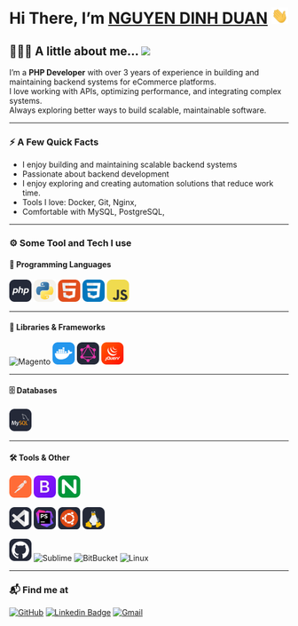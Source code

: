 <h1>Hi There, I’m <a href="https://github.com/dinhduan2710">NGUYEN DINH DUAN</a> 
<img width="30px" src="https://raw.githubusercontent.com/ABSphreak/ABSphreak/master/gifs/Hi.gif">
</h1>


## 👨🏻‍💻 A little about me... <img src="https://media.giphy.com/media/VgCDAzcKvsR6OM0uWg/giphy.gif" width="30">
I’m a **PHP Developer** with over 3 years of experience in building and maintaining backend systems for eCommerce platforms.  
I love working with APIs, optimizing performance, and integrating complex systems.  
Always exploring better ways to build scalable, maintainable software.  

---

### ⚡ A Few Quick Facts

- I enjoy building and maintaining scalable backend systems  
- Passionate about backend development
- I enjoy exploring and creating automation solutions that reduce work time.
- Tools I love: Docker, Git, Nginx,   
- Comfortable with MySQL, PostgreSQL, 

---

### ⚙️ Some Tool and Tech I use

#### 🧾 Programming Languages
<p>
  <img src="https://raw.githubusercontent.com/tandpfun/skill-icons/refs/heads/main/icons/PHP-Dark.svg" height="40" alt="PHP"/>
  <img src="https://raw.githubusercontent.com/tandpfun/skill-icons/65dea6c4eaca7da319e552c09f4cf5a9a8dab2c8/icons/Python-Light.svg" height="40" alt="Python"/>
  <img src="https://raw.githubusercontent.com/tandpfun/skill-icons/65dea6c4eaca7da319e552c09f4cf5a9a8dab2c8/icons/HTML.svg" height="40" alt="HTML5"/>
  <img src="https://raw.githubusercontent.com/tandpfun/skill-icons/65dea6c4eaca7da319e552c09f4cf5a9a8dab2c8/icons/CSS.svg" height="40" alt="CSS3"/>
  <img src="https://raw.githubusercontent.com/tandpfun/skill-icons/65dea6c4eaca7da319e552c09f4cf5a9a8dab2c8/icons/JavaScript.svg" height="40" alt="JavaScript"/>
</p>

---

#### 🧩 Libraries & Frameworks
<p>
  <img src="https://camo.githubusercontent.com/7a45d9a1915d2c02a04bcf93507332331119628312e49a6ff2b0e05659fd8463/68747470733a2f2f7777772e6a616a756d612e64652f6d656469612f777973697779672f6a616a756d612d646576656c6f702f6d6167656e746f2d69636f6e2e737667" height="40" alt="Magento"/>
  <img src="https://raw.githubusercontent.com/tandpfun/skill-icons/65dea6c4eaca7da319e552c09f4cf5a9a8dab2c8/icons/Docker.svg" height="40" alt="Docker"/>
  <img src="https://raw.githubusercontent.com/tandpfun/skill-icons/main/icons/GraphQL-Dark.svg" height="40" alt="GraphQL"/>
  <img src="https://raw.githubusercontent.com/tandpfun/skill-icons/65dea6c4eaca7da319e552c09f4cf5a9a8dab2c8/icons/JQuery.svg" height="40" alt="jQuery"/>
</p>

---

#### 🗄 Databases
<p>
  <img src="https://raw.githubusercontent.com/tandpfun/skill-icons/65dea6c4eaca7da319e552c09f4cf5a9a8dab2c8/icons/MySQL-Dark.svg" height="40" alt="MySQL"/>
</p>

---

#### 🛠 Tools & Other
<p>
  <img src="https://raw.githubusercontent.com/tandpfun/skill-icons/65dea6c4eaca7da319e552c09f4cf5a9a8dab2c8/icons/Postman.svg" height="40" alt="MySQL"/>
  <img src="https://raw.githubusercontent.com/tandpfun/skill-icons/65dea6c4eaca7da319e552c09f4cf5a9a8dab2c8/icons/Bootstrap.svg" height="40" alt="bootstrap"/>
  <img src="https://raw.githubusercontent.com/tandpfun/skill-icons/65dea6c4eaca7da319e552c09f4cf5a9a8dab2c8/icons/Nginx.svg" height="40" alt="Nginx"/>
</p>
<p>
  <img src="https://raw.githubusercontent.com/tandpfun/skill-icons/main/icons/VSCode-Dark.svg" height="40" alt="VS Code"/>
  <img src="https://raw.githubusercontent.com/tandpfun/skill-icons/main/icons/PhpStorm-Dark.svg" height="40" alt="PhpStorm"/>
  <img src="https://raw.githubusercontent.com/tandpfun/skill-icons/65dea6c4eaca7da319e552c09f4cf5a9a8dab2c8/icons/Ubuntu-Dark.svg" height="40" alt="Ubuntu"/>
  <img src="https://raw.githubusercontent.com/tandpfun/skill-icons/65dea6c4eaca7da319e552c09f4cf5a9a8dab2c8/icons/Linux-Dark.svg" height="40" alt="Linux"/>
</p>
<p>
  <img src="https://raw.githubusercontent.com/tandpfun/skill-icons/65dea6c4eaca7da319e552c09f4cf5a9a8dab2c8/icons/Github-Dark.svg" height="40" alt="github"/>
    <img src="https://raw.githubusercontent.com/tandpfun/skill-icons/65dea6c4eaca7da319e552c09f4cf5a9a8dab2c8/icons/Sublime-Dark.svg" height="40" alt="Sublime">
  <img src="https://raw.githubusercontent.com/tandpfun/skill-icons/65dea6c4eaca7da319e552c09f4cf5a9a8dab2c8/icons/BitBucket-Dark.svg" height="40" alt="BitBucket"/>
  <img src="https://raw.githubusercontent.com/tandpfun/skill-icons/65dea6c4eaca7da319e552c09f4cf5a9a8dab2c8/icons/Mint-Dark.svg" height="40" alt="Linux"/>
</p>


---
### 📬 Find me at  
[![GitHub](https://img.shields.io/badge/Github-black?style=flat-square&logo=github&link=https://github.com/dinhduan2710/)](https://github.com/dinhduan2710/)
[![Linkedin Badge](https://img.shields.io/badge/-LinkedIn-blue?style=flat-square&logo=Linkedin&logoColor=white&link=https://www.linkedin.com/in/dinhduan27/)](https://www.linkedin.com/in/dinhduan27/)
[![Gmail](https://img.shields.io/badge/Gmail-d14836?style=flat-square&logo=gmail&logoColor=white)](mailto:dinhduan2710@gmail.com)

